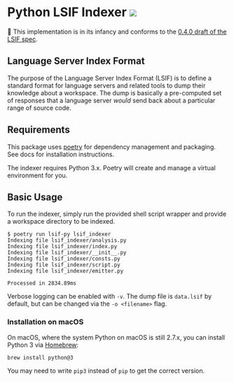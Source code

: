 # Python LSIF Indexer ![](https://img.shields.io/badge/status-development-yellow)

🚨 This implementation is in its infancy and conforms to the [0.4.0 draft of the LSIF spec](https://github.com/Microsoft/language-server-protocol/blob/master/indexFormat/specification.md).

## Language Server Index Format

The purpose of the Language Server Index Format (LSIF) is to define a standard format for language servers and related tools to dump their knowledge about a workspace. The dump is basically a pre-computed set of responses that a language server *would* send back about a particular range of source code.

## Requirements

This package uses [poetry](https://python-poetry.org/docs/) for dependency management and packaging. See docs for installation instructions.

The indexer requires Python 3.x. Poetry will create and manage a virtual environment for you.

## Basic Usage

To run the indexer, simply run the provided shell script wrapper and provide a workspace directory to be indexed.

```
$ poetry run lsif-py lsif_indexer
Indexing file lsif_indexer/analysis.py
Indexing file lsif_indexer/index.py
Indexing file lsif_indexer/__init__.py
Indexing file lsif_indexer/consts.py
Indexing file lsif_indexer/script.py
Indexing file lsif_indexer/emitter.py

Processed in 2834.89ms
```

Verbose logging can be enabled with `-v`. The dump file is `data.lsif` by default, but can be changed via the `-o <filename>` flag.

### Installation on macOS

On macOS, where the system Python on macOS is still 2.7.x, you can install Python 3 via [Homebrew](https://brew.sh/):

```shell
brew install python@3
```

You may need to write `pip3` instead of `pip` to get the correct version.
